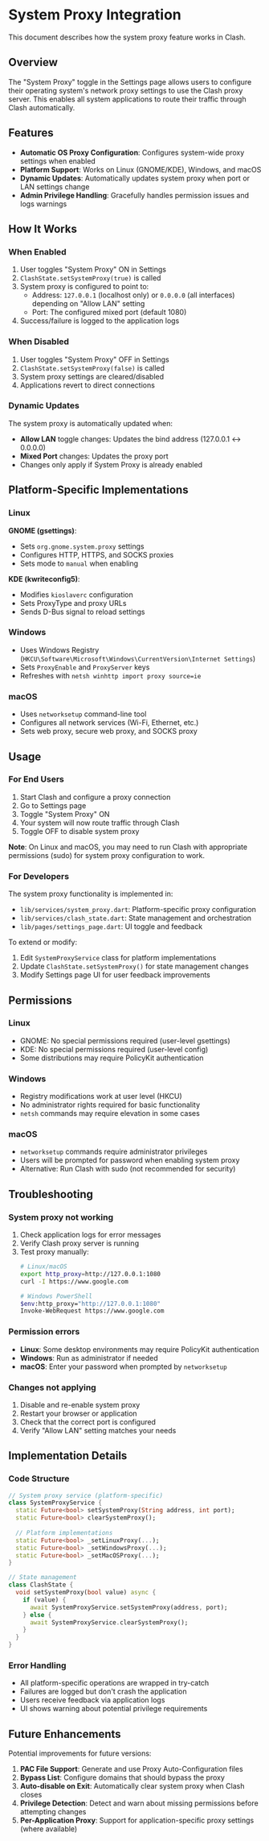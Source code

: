 # System Proxy Integration

This document describes how the system proxy feature works in Clash.

## Overview

The "System Proxy" toggle in the Settings page allows users to configure their operating system's network proxy settings to use the Clash proxy server. This enables all system applications to route their traffic through Clash automatically.

## Features

- **Automatic OS Proxy Configuration**: Configures system-wide proxy settings when enabled
- **Platform Support**: Works on Linux (GNOME/KDE), Windows, and macOS
- **Dynamic Updates**: Automatically updates system proxy when port or LAN settings change
- **Admin Privilege Handling**: Gracefully handles permission issues and logs warnings

## How It Works

### When Enabled

1. User toggles "System Proxy" ON in Settings
2. `ClashState.setSystemProxy(true)` is called
3. System proxy is configured to point to:
   - Address: `127.0.0.1` (localhost only) or `0.0.0.0` (all interfaces) depending on "Allow LAN" setting
   - Port: The configured mixed port (default 1080)
4. Success/failure is logged to the application logs

### When Disabled

1. User toggles "System Proxy" OFF in Settings
2. `ClashState.setSystemProxy(false)` is called
3. System proxy settings are cleared/disabled
4. Applications revert to direct connections

### Dynamic Updates

The system proxy is automatically updated when:
- **Allow LAN** toggle changes: Updates the bind address (127.0.0.1 ↔ 0.0.0.0)
- **Mixed Port** changes: Updates the proxy port
- Changes only apply if System Proxy is already enabled

## Platform-Specific Implementations

### Linux

**GNOME (gsettings)**:
- Sets `org.gnome.system.proxy` settings
- Configures HTTP, HTTPS, and SOCKS proxies
- Sets mode to `manual` when enabling

**KDE (kwriteconfig5)**:
- Modifies `kioslaverc` configuration
- Sets ProxyType and proxy URLs
- Sends D-Bus signal to reload settings

### Windows

- Uses Windows Registry (`HKCU\Software\Microsoft\Windows\CurrentVersion\Internet Settings`)
- Sets `ProxyEnable` and `ProxyServer` keys
- Refreshes with `netsh winhttp import proxy source=ie`

### macOS

- Uses `networksetup` command-line tool
- Configures all network services (Wi-Fi, Ethernet, etc.)
- Sets web proxy, secure web proxy, and SOCKS proxy

## Usage

### For End Users

1. Start Clash and configure a proxy connection
2. Go to Settings page
3. Toggle "System Proxy" ON
4. Your system will now route traffic through Clash
5. Toggle OFF to disable system proxy

**Note**: On Linux and macOS, you may need to run Clash with appropriate permissions (sudo) for system proxy configuration to work.

### For Developers

The system proxy functionality is implemented in:
- `lib/services/system_proxy.dart`: Platform-specific proxy configuration
- `lib/services/clash_state.dart`: State management and orchestration
- `lib/pages/settings_page.dart`: UI toggle and feedback

To extend or modify:
1. Edit `SystemProxyService` class for platform implementations
2. Update `ClashState.setSystemProxy()` for state management changes
3. Modify Settings page UI for user feedback improvements

## Permissions

### Linux
- GNOME: No special permissions required (user-level gsettings)
- KDE: No special permissions required (user-level config)
- Some distributions may require PolicyKit authentication

### Windows
- Registry modifications work at user level (HKCU)
- No administrator rights required for basic functionality
- `netsh` commands may require elevation in some cases

### macOS
- `networksetup` commands require administrator privileges
- Users will be prompted for password when enabling system proxy
- Alternative: Run Clash with sudo (not recommended for security)

## Troubleshooting

### System proxy not working

1. Check application logs for error messages
2. Verify Clash proxy server is running
3. Test proxy manually:
   ```bash
   # Linux/macOS
   export http_proxy=http://127.0.0.1:1080
   curl -I https://www.google.com
   
   # Windows PowerShell
   $env:http_proxy="http://127.0.0.1:1080"
   Invoke-WebRequest https://www.google.com
   ```

### Permission errors

- **Linux**: Some desktop environments may require PolicyKit authentication
- **Windows**: Run as administrator if needed
- **macOS**: Enter your password when prompted by `networksetup`

### Changes not applying

1. Disable and re-enable system proxy
2. Restart your browser or application
3. Check that the correct port is configured
4. Verify "Allow LAN" setting matches your needs

## Implementation Details

### Code Structure

```dart
// System proxy service (platform-specific)
class SystemProxyService {
  static Future<bool> setSystemProxy(String address, int port);
  static Future<bool> clearSystemProxy();
  
  // Platform implementations
  static Future<bool> _setLinuxProxy(...);
  static Future<bool> _setWindowsProxy(...);
  static Future<bool> _setMacOSProxy(...);
}

// State management
class ClashState {
  void setSystemProxy(bool value) async {
    if (value) {
      await SystemProxyService.setSystemProxy(address, port);
    } else {
      await SystemProxyService.clearSystemProxy();
    }
  }
}
```

### Error Handling

- All platform-specific operations are wrapped in try-catch
- Failures are logged but don't crash the application
- Users receive feedback via application logs
- UI shows warning about potential privilege requirements

## Future Enhancements

Potential improvements for future versions:

1. **PAC File Support**: Generate and use Proxy Auto-Configuration files
2. **Bypass List**: Configure domains that should bypass the proxy
3. **Auto-disable on Exit**: Automatically clear system proxy when Clash closes
4. **Privilege Detection**: Detect and warn about missing permissions before attempting changes
5. **Per-Application Proxy**: Support for application-specific proxy settings (where available)

